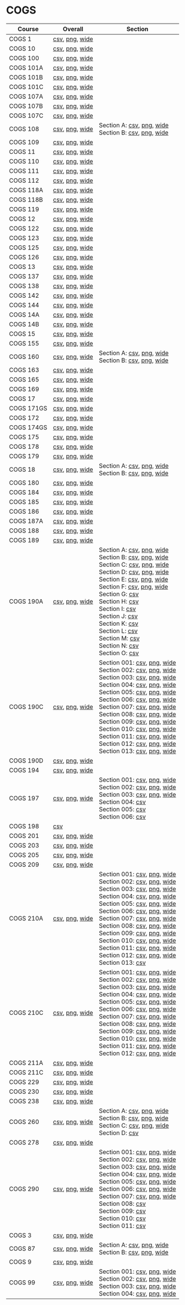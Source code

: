 # COGS

| Course | Overall | Section |
| ------ | ------- | ------- |
| COGS 1 | [csv](https://github.com/UCSD-Historical-Enrollment-Data/2024Fall/blob/main/overall/COGS%201.csv), [png](https://raw.githubusercontent.com/UCSD-Historical-Enrollment-Data/2024Fall/main/plot_overall/COGS%201.png), [wide](https://raw.githubusercontent.com/UCSD-Historical-Enrollment-Data/2024Fall/main/plot_overall_wide/COGS%201.png) |  |
| COGS 10 | [csv](https://github.com/UCSD-Historical-Enrollment-Data/2024Fall/blob/main/overall/COGS%2010.csv), [png](https://raw.githubusercontent.com/UCSD-Historical-Enrollment-Data/2024Fall/main/plot_overall/COGS%2010.png), [wide](https://raw.githubusercontent.com/UCSD-Historical-Enrollment-Data/2024Fall/main/plot_overall_wide/COGS%2010.png) |  |
| COGS 100 | [csv](https://github.com/UCSD-Historical-Enrollment-Data/2024Fall/blob/main/overall/COGS%20100.csv), [png](https://raw.githubusercontent.com/UCSD-Historical-Enrollment-Data/2024Fall/main/plot_overall/COGS%20100.png), [wide](https://raw.githubusercontent.com/UCSD-Historical-Enrollment-Data/2024Fall/main/plot_overall_wide/COGS%20100.png) |  |
| COGS 101A | [csv](https://github.com/UCSD-Historical-Enrollment-Data/2024Fall/blob/main/overall/COGS%20101A.csv), [png](https://raw.githubusercontent.com/UCSD-Historical-Enrollment-Data/2024Fall/main/plot_overall/COGS%20101A.png), [wide](https://raw.githubusercontent.com/UCSD-Historical-Enrollment-Data/2024Fall/main/plot_overall_wide/COGS%20101A.png) |  |
| COGS 101B | [csv](https://github.com/UCSD-Historical-Enrollment-Data/2024Fall/blob/main/overall/COGS%20101B.csv), [png](https://raw.githubusercontent.com/UCSD-Historical-Enrollment-Data/2024Fall/main/plot_overall/COGS%20101B.png), [wide](https://raw.githubusercontent.com/UCSD-Historical-Enrollment-Data/2024Fall/main/plot_overall_wide/COGS%20101B.png) |  |
| COGS 101C | [csv](https://github.com/UCSD-Historical-Enrollment-Data/2024Fall/blob/main/overall/COGS%20101C.csv), [png](https://raw.githubusercontent.com/UCSD-Historical-Enrollment-Data/2024Fall/main/plot_overall/COGS%20101C.png), [wide](https://raw.githubusercontent.com/UCSD-Historical-Enrollment-Data/2024Fall/main/plot_overall_wide/COGS%20101C.png) |  |
| COGS 107A | [csv](https://github.com/UCSD-Historical-Enrollment-Data/2024Fall/blob/main/overall/COGS%20107A.csv), [png](https://raw.githubusercontent.com/UCSD-Historical-Enrollment-Data/2024Fall/main/plot_overall/COGS%20107A.png), [wide](https://raw.githubusercontent.com/UCSD-Historical-Enrollment-Data/2024Fall/main/plot_overall_wide/COGS%20107A.png) |  |
| COGS 107B | [csv](https://github.com/UCSD-Historical-Enrollment-Data/2024Fall/blob/main/overall/COGS%20107B.csv), [png](https://raw.githubusercontent.com/UCSD-Historical-Enrollment-Data/2024Fall/main/plot_overall/COGS%20107B.png), [wide](https://raw.githubusercontent.com/UCSD-Historical-Enrollment-Data/2024Fall/main/plot_overall_wide/COGS%20107B.png) |  |
| COGS 107C | [csv](https://github.com/UCSD-Historical-Enrollment-Data/2024Fall/blob/main/overall/COGS%20107C.csv), [png](https://raw.githubusercontent.com/UCSD-Historical-Enrollment-Data/2024Fall/main/plot_overall/COGS%20107C.png), [wide](https://raw.githubusercontent.com/UCSD-Historical-Enrollment-Data/2024Fall/main/plot_overall_wide/COGS%20107C.png) |  |
| COGS 108 | [csv](https://github.com/UCSD-Historical-Enrollment-Data/2024Fall/blob/main/overall/COGS%20108.csv), [png](https://raw.githubusercontent.com/UCSD-Historical-Enrollment-Data/2024Fall/main/plot_overall/COGS%20108.png), [wide](https://raw.githubusercontent.com/UCSD-Historical-Enrollment-Data/2024Fall/main/plot_overall_wide/COGS%20108.png) | Section A: [csv](https://github.com/UCSD-Historical-Enrollment-Data/2024Fall/blob/main/section/COGS%20108_A.csv), [png](https://raw.githubusercontent.com/UCSD-Historical-Enrollment-Data/2024Fall/main/plot_section/COGS%20108_A.png), [wide](https://raw.githubusercontent.com/UCSD-Historical-Enrollment-Data/2024Fall/main/plot_section_wide/COGS%20108_A.png)<br>Section B: [csv](https://github.com/UCSD-Historical-Enrollment-Data/2024Fall/blob/main/section/COGS%20108_B.csv), [png](https://raw.githubusercontent.com/UCSD-Historical-Enrollment-Data/2024Fall/main/plot_section/COGS%20108_B.png), [wide](https://raw.githubusercontent.com/UCSD-Historical-Enrollment-Data/2024Fall/main/plot_section_wide/COGS%20108_B.png) |
| COGS 109 | [csv](https://github.com/UCSD-Historical-Enrollment-Data/2024Fall/blob/main/overall/COGS%20109.csv), [png](https://raw.githubusercontent.com/UCSD-Historical-Enrollment-Data/2024Fall/main/plot_overall/COGS%20109.png), [wide](https://raw.githubusercontent.com/UCSD-Historical-Enrollment-Data/2024Fall/main/plot_overall_wide/COGS%20109.png) |  |
| COGS 11 | [csv](https://github.com/UCSD-Historical-Enrollment-Data/2024Fall/blob/main/overall/COGS%2011.csv), [png](https://raw.githubusercontent.com/UCSD-Historical-Enrollment-Data/2024Fall/main/plot_overall/COGS%2011.png), [wide](https://raw.githubusercontent.com/UCSD-Historical-Enrollment-Data/2024Fall/main/plot_overall_wide/COGS%2011.png) |  |
| COGS 110 | [csv](https://github.com/UCSD-Historical-Enrollment-Data/2024Fall/blob/main/overall/COGS%20110.csv), [png](https://raw.githubusercontent.com/UCSD-Historical-Enrollment-Data/2024Fall/main/plot_overall/COGS%20110.png), [wide](https://raw.githubusercontent.com/UCSD-Historical-Enrollment-Data/2024Fall/main/plot_overall_wide/COGS%20110.png) |  |
| COGS 111 | [csv](https://github.com/UCSD-Historical-Enrollment-Data/2024Fall/blob/main/overall/COGS%20111.csv), [png](https://raw.githubusercontent.com/UCSD-Historical-Enrollment-Data/2024Fall/main/plot_overall/COGS%20111.png), [wide](https://raw.githubusercontent.com/UCSD-Historical-Enrollment-Data/2024Fall/main/plot_overall_wide/COGS%20111.png) |  |
| COGS 112 | [csv](https://github.com/UCSD-Historical-Enrollment-Data/2024Fall/blob/main/overall/COGS%20112.csv), [png](https://raw.githubusercontent.com/UCSD-Historical-Enrollment-Data/2024Fall/main/plot_overall/COGS%20112.png), [wide](https://raw.githubusercontent.com/UCSD-Historical-Enrollment-Data/2024Fall/main/plot_overall_wide/COGS%20112.png) |  |
| COGS 118A | [csv](https://github.com/UCSD-Historical-Enrollment-Data/2024Fall/blob/main/overall/COGS%20118A.csv), [png](https://raw.githubusercontent.com/UCSD-Historical-Enrollment-Data/2024Fall/main/plot_overall/COGS%20118A.png), [wide](https://raw.githubusercontent.com/UCSD-Historical-Enrollment-Data/2024Fall/main/plot_overall_wide/COGS%20118A.png) |  |
| COGS 118B | [csv](https://github.com/UCSD-Historical-Enrollment-Data/2024Fall/blob/main/overall/COGS%20118B.csv), [png](https://raw.githubusercontent.com/UCSD-Historical-Enrollment-Data/2024Fall/main/plot_overall/COGS%20118B.png), [wide](https://raw.githubusercontent.com/UCSD-Historical-Enrollment-Data/2024Fall/main/plot_overall_wide/COGS%20118B.png) |  |
| COGS 119 | [csv](https://github.com/UCSD-Historical-Enrollment-Data/2024Fall/blob/main/overall/COGS%20119.csv), [png](https://raw.githubusercontent.com/UCSD-Historical-Enrollment-Data/2024Fall/main/plot_overall/COGS%20119.png), [wide](https://raw.githubusercontent.com/UCSD-Historical-Enrollment-Data/2024Fall/main/plot_overall_wide/COGS%20119.png) |  |
| COGS 12 | [csv](https://github.com/UCSD-Historical-Enrollment-Data/2024Fall/blob/main/overall/COGS%2012.csv), [png](https://raw.githubusercontent.com/UCSD-Historical-Enrollment-Data/2024Fall/main/plot_overall/COGS%2012.png), [wide](https://raw.githubusercontent.com/UCSD-Historical-Enrollment-Data/2024Fall/main/plot_overall_wide/COGS%2012.png) |  |
| COGS 122 | [csv](https://github.com/UCSD-Historical-Enrollment-Data/2024Fall/blob/main/overall/COGS%20122.csv), [png](https://raw.githubusercontent.com/UCSD-Historical-Enrollment-Data/2024Fall/main/plot_overall/COGS%20122.png), [wide](https://raw.githubusercontent.com/UCSD-Historical-Enrollment-Data/2024Fall/main/plot_overall_wide/COGS%20122.png) |  |
| COGS 123 | [csv](https://github.com/UCSD-Historical-Enrollment-Data/2024Fall/blob/main/overall/COGS%20123.csv), [png](https://raw.githubusercontent.com/UCSD-Historical-Enrollment-Data/2024Fall/main/plot_overall/COGS%20123.png), [wide](https://raw.githubusercontent.com/UCSD-Historical-Enrollment-Data/2024Fall/main/plot_overall_wide/COGS%20123.png) |  |
| COGS 125 | [csv](https://github.com/UCSD-Historical-Enrollment-Data/2024Fall/blob/main/overall/COGS%20125.csv), [png](https://raw.githubusercontent.com/UCSD-Historical-Enrollment-Data/2024Fall/main/plot_overall/COGS%20125.png), [wide](https://raw.githubusercontent.com/UCSD-Historical-Enrollment-Data/2024Fall/main/plot_overall_wide/COGS%20125.png) |  |
| COGS 126 | [csv](https://github.com/UCSD-Historical-Enrollment-Data/2024Fall/blob/main/overall/COGS%20126.csv), [png](https://raw.githubusercontent.com/UCSD-Historical-Enrollment-Data/2024Fall/main/plot_overall/COGS%20126.png), [wide](https://raw.githubusercontent.com/UCSD-Historical-Enrollment-Data/2024Fall/main/plot_overall_wide/COGS%20126.png) |  |
| COGS 13 | [csv](https://github.com/UCSD-Historical-Enrollment-Data/2024Fall/blob/main/overall/COGS%2013.csv), [png](https://raw.githubusercontent.com/UCSD-Historical-Enrollment-Data/2024Fall/main/plot_overall/COGS%2013.png), [wide](https://raw.githubusercontent.com/UCSD-Historical-Enrollment-Data/2024Fall/main/plot_overall_wide/COGS%2013.png) |  |
| COGS 137 | [csv](https://github.com/UCSD-Historical-Enrollment-Data/2024Fall/blob/main/overall/COGS%20137.csv), [png](https://raw.githubusercontent.com/UCSD-Historical-Enrollment-Data/2024Fall/main/plot_overall/COGS%20137.png), [wide](https://raw.githubusercontent.com/UCSD-Historical-Enrollment-Data/2024Fall/main/plot_overall_wide/COGS%20137.png) |  |
| COGS 138 | [csv](https://github.com/UCSD-Historical-Enrollment-Data/2024Fall/blob/main/overall/COGS%20138.csv), [png](https://raw.githubusercontent.com/UCSD-Historical-Enrollment-Data/2024Fall/main/plot_overall/COGS%20138.png), [wide](https://raw.githubusercontent.com/UCSD-Historical-Enrollment-Data/2024Fall/main/plot_overall_wide/COGS%20138.png) |  |
| COGS 142 | [csv](https://github.com/UCSD-Historical-Enrollment-Data/2024Fall/blob/main/overall/COGS%20142.csv), [png](https://raw.githubusercontent.com/UCSD-Historical-Enrollment-Data/2024Fall/main/plot_overall/COGS%20142.png), [wide](https://raw.githubusercontent.com/UCSD-Historical-Enrollment-Data/2024Fall/main/plot_overall_wide/COGS%20142.png) |  |
| COGS 144 | [csv](https://github.com/UCSD-Historical-Enrollment-Data/2024Fall/blob/main/overall/COGS%20144.csv), [png](https://raw.githubusercontent.com/UCSD-Historical-Enrollment-Data/2024Fall/main/plot_overall/COGS%20144.png), [wide](https://raw.githubusercontent.com/UCSD-Historical-Enrollment-Data/2024Fall/main/plot_overall_wide/COGS%20144.png) |  |
| COGS 14A | [csv](https://github.com/UCSD-Historical-Enrollment-Data/2024Fall/blob/main/overall/COGS%2014A.csv), [png](https://raw.githubusercontent.com/UCSD-Historical-Enrollment-Data/2024Fall/main/plot_overall/COGS%2014A.png), [wide](https://raw.githubusercontent.com/UCSD-Historical-Enrollment-Data/2024Fall/main/plot_overall_wide/COGS%2014A.png) |  |
| COGS 14B | [csv](https://github.com/UCSD-Historical-Enrollment-Data/2024Fall/blob/main/overall/COGS%2014B.csv), [png](https://raw.githubusercontent.com/UCSD-Historical-Enrollment-Data/2024Fall/main/plot_overall/COGS%2014B.png), [wide](https://raw.githubusercontent.com/UCSD-Historical-Enrollment-Data/2024Fall/main/plot_overall_wide/COGS%2014B.png) |  |
| COGS 15 | [csv](https://github.com/UCSD-Historical-Enrollment-Data/2024Fall/blob/main/overall/COGS%2015.csv), [png](https://raw.githubusercontent.com/UCSD-Historical-Enrollment-Data/2024Fall/main/plot_overall/COGS%2015.png), [wide](https://raw.githubusercontent.com/UCSD-Historical-Enrollment-Data/2024Fall/main/plot_overall_wide/COGS%2015.png) |  |
| COGS 155 | [csv](https://github.com/UCSD-Historical-Enrollment-Data/2024Fall/blob/main/overall/COGS%20155.csv), [png](https://raw.githubusercontent.com/UCSD-Historical-Enrollment-Data/2024Fall/main/plot_overall/COGS%20155.png), [wide](https://raw.githubusercontent.com/UCSD-Historical-Enrollment-Data/2024Fall/main/plot_overall_wide/COGS%20155.png) |  |
| COGS 160 | [csv](https://github.com/UCSD-Historical-Enrollment-Data/2024Fall/blob/main/overall/COGS%20160.csv), [png](https://raw.githubusercontent.com/UCSD-Historical-Enrollment-Data/2024Fall/main/plot_overall/COGS%20160.png), [wide](https://raw.githubusercontent.com/UCSD-Historical-Enrollment-Data/2024Fall/main/plot_overall_wide/COGS%20160.png) | Section A: [csv](https://github.com/UCSD-Historical-Enrollment-Data/2024Fall/blob/main/section/COGS%20160_A.csv), [png](https://raw.githubusercontent.com/UCSD-Historical-Enrollment-Data/2024Fall/main/plot_section/COGS%20160_A.png), [wide](https://raw.githubusercontent.com/UCSD-Historical-Enrollment-Data/2024Fall/main/plot_section_wide/COGS%20160_A.png)<br>Section B: [csv](https://github.com/UCSD-Historical-Enrollment-Data/2024Fall/blob/main/section/COGS%20160_B.csv), [png](https://raw.githubusercontent.com/UCSD-Historical-Enrollment-Data/2024Fall/main/plot_section/COGS%20160_B.png), [wide](https://raw.githubusercontent.com/UCSD-Historical-Enrollment-Data/2024Fall/main/plot_section_wide/COGS%20160_B.png) |
| COGS 163 | [csv](https://github.com/UCSD-Historical-Enrollment-Data/2024Fall/blob/main/overall/COGS%20163.csv), [png](https://raw.githubusercontent.com/UCSD-Historical-Enrollment-Data/2024Fall/main/plot_overall/COGS%20163.png), [wide](https://raw.githubusercontent.com/UCSD-Historical-Enrollment-Data/2024Fall/main/plot_overall_wide/COGS%20163.png) |  |
| COGS 165 | [csv](https://github.com/UCSD-Historical-Enrollment-Data/2024Fall/blob/main/overall/COGS%20165.csv), [png](https://raw.githubusercontent.com/UCSD-Historical-Enrollment-Data/2024Fall/main/plot_overall/COGS%20165.png), [wide](https://raw.githubusercontent.com/UCSD-Historical-Enrollment-Data/2024Fall/main/plot_overall_wide/COGS%20165.png) |  |
| COGS 169 | [csv](https://github.com/UCSD-Historical-Enrollment-Data/2024Fall/blob/main/overall/COGS%20169.csv), [png](https://raw.githubusercontent.com/UCSD-Historical-Enrollment-Data/2024Fall/main/plot_overall/COGS%20169.png), [wide](https://raw.githubusercontent.com/UCSD-Historical-Enrollment-Data/2024Fall/main/plot_overall_wide/COGS%20169.png) |  |
| COGS 17 | [csv](https://github.com/UCSD-Historical-Enrollment-Data/2024Fall/blob/main/overall/COGS%2017.csv), [png](https://raw.githubusercontent.com/UCSD-Historical-Enrollment-Data/2024Fall/main/plot_overall/COGS%2017.png), [wide](https://raw.githubusercontent.com/UCSD-Historical-Enrollment-Data/2024Fall/main/plot_overall_wide/COGS%2017.png) |  |
| COGS 171GS | [csv](https://github.com/UCSD-Historical-Enrollment-Data/2024Fall/blob/main/overall/COGS%20171GS.csv), [png](https://raw.githubusercontent.com/UCSD-Historical-Enrollment-Data/2024Fall/main/plot_overall/COGS%20171GS.png), [wide](https://raw.githubusercontent.com/UCSD-Historical-Enrollment-Data/2024Fall/main/plot_overall_wide/COGS%20171GS.png) |  |
| COGS 172 | [csv](https://github.com/UCSD-Historical-Enrollment-Data/2024Fall/blob/main/overall/COGS%20172.csv), [png](https://raw.githubusercontent.com/UCSD-Historical-Enrollment-Data/2024Fall/main/plot_overall/COGS%20172.png), [wide](https://raw.githubusercontent.com/UCSD-Historical-Enrollment-Data/2024Fall/main/plot_overall_wide/COGS%20172.png) |  |
| COGS 174GS | [csv](https://github.com/UCSD-Historical-Enrollment-Data/2024Fall/blob/main/overall/COGS%20174GS.csv), [png](https://raw.githubusercontent.com/UCSD-Historical-Enrollment-Data/2024Fall/main/plot_overall/COGS%20174GS.png), [wide](https://raw.githubusercontent.com/UCSD-Historical-Enrollment-Data/2024Fall/main/plot_overall_wide/COGS%20174GS.png) |  |
| COGS 175 | [csv](https://github.com/UCSD-Historical-Enrollment-Data/2024Fall/blob/main/overall/COGS%20175.csv), [png](https://raw.githubusercontent.com/UCSD-Historical-Enrollment-Data/2024Fall/main/plot_overall/COGS%20175.png), [wide](https://raw.githubusercontent.com/UCSD-Historical-Enrollment-Data/2024Fall/main/plot_overall_wide/COGS%20175.png) |  |
| COGS 178 | [csv](https://github.com/UCSD-Historical-Enrollment-Data/2024Fall/blob/main/overall/COGS%20178.csv), [png](https://raw.githubusercontent.com/UCSD-Historical-Enrollment-Data/2024Fall/main/plot_overall/COGS%20178.png), [wide](https://raw.githubusercontent.com/UCSD-Historical-Enrollment-Data/2024Fall/main/plot_overall_wide/COGS%20178.png) |  |
| COGS 179 | [csv](https://github.com/UCSD-Historical-Enrollment-Data/2024Fall/blob/main/overall/COGS%20179.csv), [png](https://raw.githubusercontent.com/UCSD-Historical-Enrollment-Data/2024Fall/main/plot_overall/COGS%20179.png), [wide](https://raw.githubusercontent.com/UCSD-Historical-Enrollment-Data/2024Fall/main/plot_overall_wide/COGS%20179.png) |  |
| COGS 18 | [csv](https://github.com/UCSD-Historical-Enrollment-Data/2024Fall/blob/main/overall/COGS%2018.csv), [png](https://raw.githubusercontent.com/UCSD-Historical-Enrollment-Data/2024Fall/main/plot_overall/COGS%2018.png), [wide](https://raw.githubusercontent.com/UCSD-Historical-Enrollment-Data/2024Fall/main/plot_overall_wide/COGS%2018.png) | Section A: [csv](https://github.com/UCSD-Historical-Enrollment-Data/2024Fall/blob/main/section/COGS%2018_A.csv), [png](https://raw.githubusercontent.com/UCSD-Historical-Enrollment-Data/2024Fall/main/plot_section/COGS%2018_A.png), [wide](https://raw.githubusercontent.com/UCSD-Historical-Enrollment-Data/2024Fall/main/plot_section_wide/COGS%2018_A.png)<br>Section B: [csv](https://github.com/UCSD-Historical-Enrollment-Data/2024Fall/blob/main/section/COGS%2018_B.csv), [png](https://raw.githubusercontent.com/UCSD-Historical-Enrollment-Data/2024Fall/main/plot_section/COGS%2018_B.png), [wide](https://raw.githubusercontent.com/UCSD-Historical-Enrollment-Data/2024Fall/main/plot_section_wide/COGS%2018_B.png) |
| COGS 180 | [csv](https://github.com/UCSD-Historical-Enrollment-Data/2024Fall/blob/main/overall/COGS%20180.csv), [png](https://raw.githubusercontent.com/UCSD-Historical-Enrollment-Data/2024Fall/main/plot_overall/COGS%20180.png), [wide](https://raw.githubusercontent.com/UCSD-Historical-Enrollment-Data/2024Fall/main/plot_overall_wide/COGS%20180.png) |  |
| COGS 184 | [csv](https://github.com/UCSD-Historical-Enrollment-Data/2024Fall/blob/main/overall/COGS%20184.csv), [png](https://raw.githubusercontent.com/UCSD-Historical-Enrollment-Data/2024Fall/main/plot_overall/COGS%20184.png), [wide](https://raw.githubusercontent.com/UCSD-Historical-Enrollment-Data/2024Fall/main/plot_overall_wide/COGS%20184.png) |  |
| COGS 185 | [csv](https://github.com/UCSD-Historical-Enrollment-Data/2024Fall/blob/main/overall/COGS%20185.csv), [png](https://raw.githubusercontent.com/UCSD-Historical-Enrollment-Data/2024Fall/main/plot_overall/COGS%20185.png), [wide](https://raw.githubusercontent.com/UCSD-Historical-Enrollment-Data/2024Fall/main/plot_overall_wide/COGS%20185.png) |  |
| COGS 186 | [csv](https://github.com/UCSD-Historical-Enrollment-Data/2024Fall/blob/main/overall/COGS%20186.csv), [png](https://raw.githubusercontent.com/UCSD-Historical-Enrollment-Data/2024Fall/main/plot_overall/COGS%20186.png), [wide](https://raw.githubusercontent.com/UCSD-Historical-Enrollment-Data/2024Fall/main/plot_overall_wide/COGS%20186.png) |  |
| COGS 187A | [csv](https://github.com/UCSD-Historical-Enrollment-Data/2024Fall/blob/main/overall/COGS%20187A.csv), [png](https://raw.githubusercontent.com/UCSD-Historical-Enrollment-Data/2024Fall/main/plot_overall/COGS%20187A.png), [wide](https://raw.githubusercontent.com/UCSD-Historical-Enrollment-Data/2024Fall/main/plot_overall_wide/COGS%20187A.png) |  |
| COGS 188 | [csv](https://github.com/UCSD-Historical-Enrollment-Data/2024Fall/blob/main/overall/COGS%20188.csv), [png](https://raw.githubusercontent.com/UCSD-Historical-Enrollment-Data/2024Fall/main/plot_overall/COGS%20188.png), [wide](https://raw.githubusercontent.com/UCSD-Historical-Enrollment-Data/2024Fall/main/plot_overall_wide/COGS%20188.png) |  |
| COGS 189 | [csv](https://github.com/UCSD-Historical-Enrollment-Data/2024Fall/blob/main/overall/COGS%20189.csv), [png](https://raw.githubusercontent.com/UCSD-Historical-Enrollment-Data/2024Fall/main/plot_overall/COGS%20189.png), [wide](https://raw.githubusercontent.com/UCSD-Historical-Enrollment-Data/2024Fall/main/plot_overall_wide/COGS%20189.png) |  |
| COGS 190A | [csv](https://github.com/UCSD-Historical-Enrollment-Data/2024Fall/blob/main/overall/COGS%20190A.csv), [png](https://raw.githubusercontent.com/UCSD-Historical-Enrollment-Data/2024Fall/main/plot_overall/COGS%20190A.png), [wide](https://raw.githubusercontent.com/UCSD-Historical-Enrollment-Data/2024Fall/main/plot_overall_wide/COGS%20190A.png) | Section A: [csv](https://github.com/UCSD-Historical-Enrollment-Data/2024Fall/blob/main/section/COGS%20190A_A.csv), [png](https://raw.githubusercontent.com/UCSD-Historical-Enrollment-Data/2024Fall/main/plot_section/COGS%20190A_A.png), [wide](https://raw.githubusercontent.com/UCSD-Historical-Enrollment-Data/2024Fall/main/plot_section_wide/COGS%20190A_A.png)<br>Section B: [csv](https://github.com/UCSD-Historical-Enrollment-Data/2024Fall/blob/main/section/COGS%20190A_B.csv), [png](https://raw.githubusercontent.com/UCSD-Historical-Enrollment-Data/2024Fall/main/plot_section/COGS%20190A_B.png), [wide](https://raw.githubusercontent.com/UCSD-Historical-Enrollment-Data/2024Fall/main/plot_section_wide/COGS%20190A_B.png)<br>Section C: [csv](https://github.com/UCSD-Historical-Enrollment-Data/2024Fall/blob/main/section/COGS%20190A_C.csv), [png](https://raw.githubusercontent.com/UCSD-Historical-Enrollment-Data/2024Fall/main/plot_section/COGS%20190A_C.png), [wide](https://raw.githubusercontent.com/UCSD-Historical-Enrollment-Data/2024Fall/main/plot_section_wide/COGS%20190A_C.png)<br>Section D: [csv](https://github.com/UCSD-Historical-Enrollment-Data/2024Fall/blob/main/section/COGS%20190A_D.csv), [png](https://raw.githubusercontent.com/UCSD-Historical-Enrollment-Data/2024Fall/main/plot_section/COGS%20190A_D.png), [wide](https://raw.githubusercontent.com/UCSD-Historical-Enrollment-Data/2024Fall/main/plot_section_wide/COGS%20190A_D.png)<br>Section E: [csv](https://github.com/UCSD-Historical-Enrollment-Data/2024Fall/blob/main/section/COGS%20190A_E.csv), [png](https://raw.githubusercontent.com/UCSD-Historical-Enrollment-Data/2024Fall/main/plot_section/COGS%20190A_E.png), [wide](https://raw.githubusercontent.com/UCSD-Historical-Enrollment-Data/2024Fall/main/plot_section_wide/COGS%20190A_E.png)<br>Section F: [csv](https://github.com/UCSD-Historical-Enrollment-Data/2024Fall/blob/main/section/COGS%20190A_F.csv), [png](https://raw.githubusercontent.com/UCSD-Historical-Enrollment-Data/2024Fall/main/plot_section/COGS%20190A_F.png), [wide](https://raw.githubusercontent.com/UCSD-Historical-Enrollment-Data/2024Fall/main/plot_section_wide/COGS%20190A_F.png)<br>Section G: [csv](https://github.com/UCSD-Historical-Enrollment-Data/2024Fall/blob/main/section/COGS%20190A_G.csv)<br>Section H: [csv](https://github.com/UCSD-Historical-Enrollment-Data/2024Fall/blob/main/section/COGS%20190A_H.csv)<br>Section I: [csv](https://github.com/UCSD-Historical-Enrollment-Data/2024Fall/blob/main/section/COGS%20190A_I.csv)<br>Section J: [csv](https://github.com/UCSD-Historical-Enrollment-Data/2024Fall/blob/main/section/COGS%20190A_J.csv)<br>Section K: [csv](https://github.com/UCSD-Historical-Enrollment-Data/2024Fall/blob/main/section/COGS%20190A_K.csv)<br>Section L: [csv](https://github.com/UCSD-Historical-Enrollment-Data/2024Fall/blob/main/section/COGS%20190A_L.csv)<br>Section M: [csv](https://github.com/UCSD-Historical-Enrollment-Data/2024Fall/blob/main/section/COGS%20190A_M.csv)<br>Section N: [csv](https://github.com/UCSD-Historical-Enrollment-Data/2024Fall/blob/main/section/COGS%20190A_N.csv)<br>Section O: [csv](https://github.com/UCSD-Historical-Enrollment-Data/2024Fall/blob/main/section/COGS%20190A_O.csv) |
| COGS 190C | [csv](https://github.com/UCSD-Historical-Enrollment-Data/2024Fall/blob/main/overall/COGS%20190C.csv), [png](https://raw.githubusercontent.com/UCSD-Historical-Enrollment-Data/2024Fall/main/plot_overall/COGS%20190C.png), [wide](https://raw.githubusercontent.com/UCSD-Historical-Enrollment-Data/2024Fall/main/plot_overall_wide/COGS%20190C.png) | Section 001: [csv](https://github.com/UCSD-Historical-Enrollment-Data/2024Fall/blob/main/section/COGS%20190C_001.csv), [png](https://raw.githubusercontent.com/UCSD-Historical-Enrollment-Data/2024Fall/main/plot_section/COGS%20190C_001.png), [wide](https://raw.githubusercontent.com/UCSD-Historical-Enrollment-Data/2024Fall/main/plot_section_wide/COGS%20190C_001.png)<br>Section 002: [csv](https://github.com/UCSD-Historical-Enrollment-Data/2024Fall/blob/main/section/COGS%20190C_002.csv), [png](https://raw.githubusercontent.com/UCSD-Historical-Enrollment-Data/2024Fall/main/plot_section/COGS%20190C_002.png), [wide](https://raw.githubusercontent.com/UCSD-Historical-Enrollment-Data/2024Fall/main/plot_section_wide/COGS%20190C_002.png)<br>Section 003: [csv](https://github.com/UCSD-Historical-Enrollment-Data/2024Fall/blob/main/section/COGS%20190C_003.csv), [png](https://raw.githubusercontent.com/UCSD-Historical-Enrollment-Data/2024Fall/main/plot_section/COGS%20190C_003.png), [wide](https://raw.githubusercontent.com/UCSD-Historical-Enrollment-Data/2024Fall/main/plot_section_wide/COGS%20190C_003.png)<br>Section 004: [csv](https://github.com/UCSD-Historical-Enrollment-Data/2024Fall/blob/main/section/COGS%20190C_004.csv), [png](https://raw.githubusercontent.com/UCSD-Historical-Enrollment-Data/2024Fall/main/plot_section/COGS%20190C_004.png), [wide](https://raw.githubusercontent.com/UCSD-Historical-Enrollment-Data/2024Fall/main/plot_section_wide/COGS%20190C_004.png)<br>Section 005: [csv](https://github.com/UCSD-Historical-Enrollment-Data/2024Fall/blob/main/section/COGS%20190C_005.csv), [png](https://raw.githubusercontent.com/UCSD-Historical-Enrollment-Data/2024Fall/main/plot_section/COGS%20190C_005.png), [wide](https://raw.githubusercontent.com/UCSD-Historical-Enrollment-Data/2024Fall/main/plot_section_wide/COGS%20190C_005.png)<br>Section 006: [csv](https://github.com/UCSD-Historical-Enrollment-Data/2024Fall/blob/main/section/COGS%20190C_006.csv), [png](https://raw.githubusercontent.com/UCSD-Historical-Enrollment-Data/2024Fall/main/plot_section/COGS%20190C_006.png), [wide](https://raw.githubusercontent.com/UCSD-Historical-Enrollment-Data/2024Fall/main/plot_section_wide/COGS%20190C_006.png)<br>Section 007: [csv](https://github.com/UCSD-Historical-Enrollment-Data/2024Fall/blob/main/section/COGS%20190C_007.csv), [png](https://raw.githubusercontent.com/UCSD-Historical-Enrollment-Data/2024Fall/main/plot_section/COGS%20190C_007.png), [wide](https://raw.githubusercontent.com/UCSD-Historical-Enrollment-Data/2024Fall/main/plot_section_wide/COGS%20190C_007.png)<br>Section 008: [csv](https://github.com/UCSD-Historical-Enrollment-Data/2024Fall/blob/main/section/COGS%20190C_008.csv), [png](https://raw.githubusercontent.com/UCSD-Historical-Enrollment-Data/2024Fall/main/plot_section/COGS%20190C_008.png), [wide](https://raw.githubusercontent.com/UCSD-Historical-Enrollment-Data/2024Fall/main/plot_section_wide/COGS%20190C_008.png)<br>Section 009: [csv](https://github.com/UCSD-Historical-Enrollment-Data/2024Fall/blob/main/section/COGS%20190C_009.csv), [png](https://raw.githubusercontent.com/UCSD-Historical-Enrollment-Data/2024Fall/main/plot_section/COGS%20190C_009.png), [wide](https://raw.githubusercontent.com/UCSD-Historical-Enrollment-Data/2024Fall/main/plot_section_wide/COGS%20190C_009.png)<br>Section 010: [csv](https://github.com/UCSD-Historical-Enrollment-Data/2024Fall/blob/main/section/COGS%20190C_010.csv), [png](https://raw.githubusercontent.com/UCSD-Historical-Enrollment-Data/2024Fall/main/plot_section/COGS%20190C_010.png), [wide](https://raw.githubusercontent.com/UCSD-Historical-Enrollment-Data/2024Fall/main/plot_section_wide/COGS%20190C_010.png)<br>Section 011: [csv](https://github.com/UCSD-Historical-Enrollment-Data/2024Fall/blob/main/section/COGS%20190C_011.csv), [png](https://raw.githubusercontent.com/UCSD-Historical-Enrollment-Data/2024Fall/main/plot_section/COGS%20190C_011.png), [wide](https://raw.githubusercontent.com/UCSD-Historical-Enrollment-Data/2024Fall/main/plot_section_wide/COGS%20190C_011.png)<br>Section 012: [csv](https://github.com/UCSD-Historical-Enrollment-Data/2024Fall/blob/main/section/COGS%20190C_012.csv), [png](https://raw.githubusercontent.com/UCSD-Historical-Enrollment-Data/2024Fall/main/plot_section/COGS%20190C_012.png), [wide](https://raw.githubusercontent.com/UCSD-Historical-Enrollment-Data/2024Fall/main/plot_section_wide/COGS%20190C_012.png)<br>Section 013: [csv](https://github.com/UCSD-Historical-Enrollment-Data/2024Fall/blob/main/section/COGS%20190C_013.csv), [png](https://raw.githubusercontent.com/UCSD-Historical-Enrollment-Data/2024Fall/main/plot_section/COGS%20190C_013.png), [wide](https://raw.githubusercontent.com/UCSD-Historical-Enrollment-Data/2024Fall/main/plot_section_wide/COGS%20190C_013.png) |
| COGS 190D | [csv](https://github.com/UCSD-Historical-Enrollment-Data/2024Fall/blob/main/overall/COGS%20190D.csv), [png](https://raw.githubusercontent.com/UCSD-Historical-Enrollment-Data/2024Fall/main/plot_overall/COGS%20190D.png), [wide](https://raw.githubusercontent.com/UCSD-Historical-Enrollment-Data/2024Fall/main/plot_overall_wide/COGS%20190D.png) |  |
| COGS 194 | [csv](https://github.com/UCSD-Historical-Enrollment-Data/2024Fall/blob/main/overall/COGS%20194.csv), [png](https://raw.githubusercontent.com/UCSD-Historical-Enrollment-Data/2024Fall/main/plot_overall/COGS%20194.png), [wide](https://raw.githubusercontent.com/UCSD-Historical-Enrollment-Data/2024Fall/main/plot_overall_wide/COGS%20194.png) |  |
| COGS 197 | [csv](https://github.com/UCSD-Historical-Enrollment-Data/2024Fall/blob/main/overall/COGS%20197.csv), [png](https://raw.githubusercontent.com/UCSD-Historical-Enrollment-Data/2024Fall/main/plot_overall/COGS%20197.png), [wide](https://raw.githubusercontent.com/UCSD-Historical-Enrollment-Data/2024Fall/main/plot_overall_wide/COGS%20197.png) | Section 001: [csv](https://github.com/UCSD-Historical-Enrollment-Data/2024Fall/blob/main/section/COGS%20197_001.csv), [png](https://raw.githubusercontent.com/UCSD-Historical-Enrollment-Data/2024Fall/main/plot_section/COGS%20197_001.png), [wide](https://raw.githubusercontent.com/UCSD-Historical-Enrollment-Data/2024Fall/main/plot_section_wide/COGS%20197_001.png)<br>Section 002: [csv](https://github.com/UCSD-Historical-Enrollment-Data/2024Fall/blob/main/section/COGS%20197_002.csv), [png](https://raw.githubusercontent.com/UCSD-Historical-Enrollment-Data/2024Fall/main/plot_section/COGS%20197_002.png), [wide](https://raw.githubusercontent.com/UCSD-Historical-Enrollment-Data/2024Fall/main/plot_section_wide/COGS%20197_002.png)<br>Section 003: [csv](https://github.com/UCSD-Historical-Enrollment-Data/2024Fall/blob/main/section/COGS%20197_003.csv), [png](https://raw.githubusercontent.com/UCSD-Historical-Enrollment-Data/2024Fall/main/plot_section/COGS%20197_003.png), [wide](https://raw.githubusercontent.com/UCSD-Historical-Enrollment-Data/2024Fall/main/plot_section_wide/COGS%20197_003.png)<br>Section 004: [csv](https://github.com/UCSD-Historical-Enrollment-Data/2024Fall/blob/main/section/COGS%20197_004.csv)<br>Section 005: [csv](https://github.com/UCSD-Historical-Enrollment-Data/2024Fall/blob/main/section/COGS%20197_005.csv)<br>Section 006: [csv](https://github.com/UCSD-Historical-Enrollment-Data/2024Fall/blob/main/section/COGS%20197_006.csv) |
| COGS 198 | [csv](https://github.com/UCSD-Historical-Enrollment-Data/2024Fall/blob/main/overall/COGS%20198.csv) |  |
| COGS 201 | [csv](https://github.com/UCSD-Historical-Enrollment-Data/2024Fall/blob/main/overall/COGS%20201.csv), [png](https://raw.githubusercontent.com/UCSD-Historical-Enrollment-Data/2024Fall/main/plot_overall/COGS%20201.png), [wide](https://raw.githubusercontent.com/UCSD-Historical-Enrollment-Data/2024Fall/main/plot_overall_wide/COGS%20201.png) |  |
| COGS 203 | [csv](https://github.com/UCSD-Historical-Enrollment-Data/2024Fall/blob/main/overall/COGS%20203.csv), [png](https://raw.githubusercontent.com/UCSD-Historical-Enrollment-Data/2024Fall/main/plot_overall/COGS%20203.png), [wide](https://raw.githubusercontent.com/UCSD-Historical-Enrollment-Data/2024Fall/main/plot_overall_wide/COGS%20203.png) |  |
| COGS 205 | [csv](https://github.com/UCSD-Historical-Enrollment-Data/2024Fall/blob/main/overall/COGS%20205.csv), [png](https://raw.githubusercontent.com/UCSD-Historical-Enrollment-Data/2024Fall/main/plot_overall/COGS%20205.png), [wide](https://raw.githubusercontent.com/UCSD-Historical-Enrollment-Data/2024Fall/main/plot_overall_wide/COGS%20205.png) |  |
| COGS 209 | [csv](https://github.com/UCSD-Historical-Enrollment-Data/2024Fall/blob/main/overall/COGS%20209.csv), [png](https://raw.githubusercontent.com/UCSD-Historical-Enrollment-Data/2024Fall/main/plot_overall/COGS%20209.png), [wide](https://raw.githubusercontent.com/UCSD-Historical-Enrollment-Data/2024Fall/main/plot_overall_wide/COGS%20209.png) |  |
| COGS 210A | [csv](https://github.com/UCSD-Historical-Enrollment-Data/2024Fall/blob/main/overall/COGS%20210A.csv), [png](https://raw.githubusercontent.com/UCSD-Historical-Enrollment-Data/2024Fall/main/plot_overall/COGS%20210A.png), [wide](https://raw.githubusercontent.com/UCSD-Historical-Enrollment-Data/2024Fall/main/plot_overall_wide/COGS%20210A.png) | Section 001: [csv](https://github.com/UCSD-Historical-Enrollment-Data/2024Fall/blob/main/section/COGS%20210A_001.csv), [png](https://raw.githubusercontent.com/UCSD-Historical-Enrollment-Data/2024Fall/main/plot_section/COGS%20210A_001.png), [wide](https://raw.githubusercontent.com/UCSD-Historical-Enrollment-Data/2024Fall/main/plot_section_wide/COGS%20210A_001.png)<br>Section 002: [csv](https://github.com/UCSD-Historical-Enrollment-Data/2024Fall/blob/main/section/COGS%20210A_002.csv), [png](https://raw.githubusercontent.com/UCSD-Historical-Enrollment-Data/2024Fall/main/plot_section/COGS%20210A_002.png), [wide](https://raw.githubusercontent.com/UCSD-Historical-Enrollment-Data/2024Fall/main/plot_section_wide/COGS%20210A_002.png)<br>Section 003: [csv](https://github.com/UCSD-Historical-Enrollment-Data/2024Fall/blob/main/section/COGS%20210A_003.csv), [png](https://raw.githubusercontent.com/UCSD-Historical-Enrollment-Data/2024Fall/main/plot_section/COGS%20210A_003.png), [wide](https://raw.githubusercontent.com/UCSD-Historical-Enrollment-Data/2024Fall/main/plot_section_wide/COGS%20210A_003.png)<br>Section 004: [csv](https://github.com/UCSD-Historical-Enrollment-Data/2024Fall/blob/main/section/COGS%20210A_004.csv), [png](https://raw.githubusercontent.com/UCSD-Historical-Enrollment-Data/2024Fall/main/plot_section/COGS%20210A_004.png), [wide](https://raw.githubusercontent.com/UCSD-Historical-Enrollment-Data/2024Fall/main/plot_section_wide/COGS%20210A_004.png)<br>Section 005: [csv](https://github.com/UCSD-Historical-Enrollment-Data/2024Fall/blob/main/section/COGS%20210A_005.csv), [png](https://raw.githubusercontent.com/UCSD-Historical-Enrollment-Data/2024Fall/main/plot_section/COGS%20210A_005.png), [wide](https://raw.githubusercontent.com/UCSD-Historical-Enrollment-Data/2024Fall/main/plot_section_wide/COGS%20210A_005.png)<br>Section 006: [csv](https://github.com/UCSD-Historical-Enrollment-Data/2024Fall/blob/main/section/COGS%20210A_006.csv), [png](https://raw.githubusercontent.com/UCSD-Historical-Enrollment-Data/2024Fall/main/plot_section/COGS%20210A_006.png), [wide](https://raw.githubusercontent.com/UCSD-Historical-Enrollment-Data/2024Fall/main/plot_section_wide/COGS%20210A_006.png)<br>Section 007: [csv](https://github.com/UCSD-Historical-Enrollment-Data/2024Fall/blob/main/section/COGS%20210A_007.csv), [png](https://raw.githubusercontent.com/UCSD-Historical-Enrollment-Data/2024Fall/main/plot_section/COGS%20210A_007.png), [wide](https://raw.githubusercontent.com/UCSD-Historical-Enrollment-Data/2024Fall/main/plot_section_wide/COGS%20210A_007.png)<br>Section 008: [csv](https://github.com/UCSD-Historical-Enrollment-Data/2024Fall/blob/main/section/COGS%20210A_008.csv), [png](https://raw.githubusercontent.com/UCSD-Historical-Enrollment-Data/2024Fall/main/plot_section/COGS%20210A_008.png), [wide](https://raw.githubusercontent.com/UCSD-Historical-Enrollment-Data/2024Fall/main/plot_section_wide/COGS%20210A_008.png)<br>Section 009: [csv](https://github.com/UCSD-Historical-Enrollment-Data/2024Fall/blob/main/section/COGS%20210A_009.csv), [png](https://raw.githubusercontent.com/UCSD-Historical-Enrollment-Data/2024Fall/main/plot_section/COGS%20210A_009.png), [wide](https://raw.githubusercontent.com/UCSD-Historical-Enrollment-Data/2024Fall/main/plot_section_wide/COGS%20210A_009.png)<br>Section 010: [csv](https://github.com/UCSD-Historical-Enrollment-Data/2024Fall/blob/main/section/COGS%20210A_010.csv), [png](https://raw.githubusercontent.com/UCSD-Historical-Enrollment-Data/2024Fall/main/plot_section/COGS%20210A_010.png), [wide](https://raw.githubusercontent.com/UCSD-Historical-Enrollment-Data/2024Fall/main/plot_section_wide/COGS%20210A_010.png)<br>Section 011: [csv](https://github.com/UCSD-Historical-Enrollment-Data/2024Fall/blob/main/section/COGS%20210A_011.csv), [png](https://raw.githubusercontent.com/UCSD-Historical-Enrollment-Data/2024Fall/main/plot_section/COGS%20210A_011.png), [wide](https://raw.githubusercontent.com/UCSD-Historical-Enrollment-Data/2024Fall/main/plot_section_wide/COGS%20210A_011.png)<br>Section 012: [csv](https://github.com/UCSD-Historical-Enrollment-Data/2024Fall/blob/main/section/COGS%20210A_012.csv), [png](https://raw.githubusercontent.com/UCSD-Historical-Enrollment-Data/2024Fall/main/plot_section/COGS%20210A_012.png), [wide](https://raw.githubusercontent.com/UCSD-Historical-Enrollment-Data/2024Fall/main/plot_section_wide/COGS%20210A_012.png)<br>Section 013: [csv](https://github.com/UCSD-Historical-Enrollment-Data/2024Fall/blob/main/section/COGS%20210A_013.csv) |
| COGS 210C | [csv](https://github.com/UCSD-Historical-Enrollment-Data/2024Fall/blob/main/overall/COGS%20210C.csv), [png](https://raw.githubusercontent.com/UCSD-Historical-Enrollment-Data/2024Fall/main/plot_overall/COGS%20210C.png), [wide](https://raw.githubusercontent.com/UCSD-Historical-Enrollment-Data/2024Fall/main/plot_overall_wide/COGS%20210C.png) | Section 001: [csv](https://github.com/UCSD-Historical-Enrollment-Data/2024Fall/blob/main/section/COGS%20210C_001.csv), [png](https://raw.githubusercontent.com/UCSD-Historical-Enrollment-Data/2024Fall/main/plot_section/COGS%20210C_001.png), [wide](https://raw.githubusercontent.com/UCSD-Historical-Enrollment-Data/2024Fall/main/plot_section_wide/COGS%20210C_001.png)<br>Section 002: [csv](https://github.com/UCSD-Historical-Enrollment-Data/2024Fall/blob/main/section/COGS%20210C_002.csv), [png](https://raw.githubusercontent.com/UCSD-Historical-Enrollment-Data/2024Fall/main/plot_section/COGS%20210C_002.png), [wide](https://raw.githubusercontent.com/UCSD-Historical-Enrollment-Data/2024Fall/main/plot_section_wide/COGS%20210C_002.png)<br>Section 003: [csv](https://github.com/UCSD-Historical-Enrollment-Data/2024Fall/blob/main/section/COGS%20210C_003.csv), [png](https://raw.githubusercontent.com/UCSD-Historical-Enrollment-Data/2024Fall/main/plot_section/COGS%20210C_003.png), [wide](https://raw.githubusercontent.com/UCSD-Historical-Enrollment-Data/2024Fall/main/plot_section_wide/COGS%20210C_003.png)<br>Section 004: [csv](https://github.com/UCSD-Historical-Enrollment-Data/2024Fall/blob/main/section/COGS%20210C_004.csv), [png](https://raw.githubusercontent.com/UCSD-Historical-Enrollment-Data/2024Fall/main/plot_section/COGS%20210C_004.png), [wide](https://raw.githubusercontent.com/UCSD-Historical-Enrollment-Data/2024Fall/main/plot_section_wide/COGS%20210C_004.png)<br>Section 005: [csv](https://github.com/UCSD-Historical-Enrollment-Data/2024Fall/blob/main/section/COGS%20210C_005.csv), [png](https://raw.githubusercontent.com/UCSD-Historical-Enrollment-Data/2024Fall/main/plot_section/COGS%20210C_005.png), [wide](https://raw.githubusercontent.com/UCSD-Historical-Enrollment-Data/2024Fall/main/plot_section_wide/COGS%20210C_005.png)<br>Section 006: [csv](https://github.com/UCSD-Historical-Enrollment-Data/2024Fall/blob/main/section/COGS%20210C_006.csv), [png](https://raw.githubusercontent.com/UCSD-Historical-Enrollment-Data/2024Fall/main/plot_section/COGS%20210C_006.png), [wide](https://raw.githubusercontent.com/UCSD-Historical-Enrollment-Data/2024Fall/main/plot_section_wide/COGS%20210C_006.png)<br>Section 007: [csv](https://github.com/UCSD-Historical-Enrollment-Data/2024Fall/blob/main/section/COGS%20210C_007.csv), [png](https://raw.githubusercontent.com/UCSD-Historical-Enrollment-Data/2024Fall/main/plot_section/COGS%20210C_007.png), [wide](https://raw.githubusercontent.com/UCSD-Historical-Enrollment-Data/2024Fall/main/plot_section_wide/COGS%20210C_007.png)<br>Section 008: [csv](https://github.com/UCSD-Historical-Enrollment-Data/2024Fall/blob/main/section/COGS%20210C_008.csv), [png](https://raw.githubusercontent.com/UCSD-Historical-Enrollment-Data/2024Fall/main/plot_section/COGS%20210C_008.png), [wide](https://raw.githubusercontent.com/UCSD-Historical-Enrollment-Data/2024Fall/main/plot_section_wide/COGS%20210C_008.png)<br>Section 009: [csv](https://github.com/UCSD-Historical-Enrollment-Data/2024Fall/blob/main/section/COGS%20210C_009.csv), [png](https://raw.githubusercontent.com/UCSD-Historical-Enrollment-Data/2024Fall/main/plot_section/COGS%20210C_009.png), [wide](https://raw.githubusercontent.com/UCSD-Historical-Enrollment-Data/2024Fall/main/plot_section_wide/COGS%20210C_009.png)<br>Section 010: [csv](https://github.com/UCSD-Historical-Enrollment-Data/2024Fall/blob/main/section/COGS%20210C_010.csv), [png](https://raw.githubusercontent.com/UCSD-Historical-Enrollment-Data/2024Fall/main/plot_section/COGS%20210C_010.png), [wide](https://raw.githubusercontent.com/UCSD-Historical-Enrollment-Data/2024Fall/main/plot_section_wide/COGS%20210C_010.png)<br>Section 011: [csv](https://github.com/UCSD-Historical-Enrollment-Data/2024Fall/blob/main/section/COGS%20210C_011.csv), [png](https://raw.githubusercontent.com/UCSD-Historical-Enrollment-Data/2024Fall/main/plot_section/COGS%20210C_011.png), [wide](https://raw.githubusercontent.com/UCSD-Historical-Enrollment-Data/2024Fall/main/plot_section_wide/COGS%20210C_011.png)<br>Section 012: [csv](https://github.com/UCSD-Historical-Enrollment-Data/2024Fall/blob/main/section/COGS%20210C_012.csv), [png](https://raw.githubusercontent.com/UCSD-Historical-Enrollment-Data/2024Fall/main/plot_section/COGS%20210C_012.png), [wide](https://raw.githubusercontent.com/UCSD-Historical-Enrollment-Data/2024Fall/main/plot_section_wide/COGS%20210C_012.png) |
| COGS 211A | [csv](https://github.com/UCSD-Historical-Enrollment-Data/2024Fall/blob/main/overall/COGS%20211A.csv), [png](https://raw.githubusercontent.com/UCSD-Historical-Enrollment-Data/2024Fall/main/plot_overall/COGS%20211A.png), [wide](https://raw.githubusercontent.com/UCSD-Historical-Enrollment-Data/2024Fall/main/plot_overall_wide/COGS%20211A.png) |  |
| COGS 211C | [csv](https://github.com/UCSD-Historical-Enrollment-Data/2024Fall/blob/main/overall/COGS%20211C.csv), [png](https://raw.githubusercontent.com/UCSD-Historical-Enrollment-Data/2024Fall/main/plot_overall/COGS%20211C.png), [wide](https://raw.githubusercontent.com/UCSD-Historical-Enrollment-Data/2024Fall/main/plot_overall_wide/COGS%20211C.png) |  |
| COGS 229 | [csv](https://github.com/UCSD-Historical-Enrollment-Data/2024Fall/blob/main/overall/COGS%20229.csv), [png](https://raw.githubusercontent.com/UCSD-Historical-Enrollment-Data/2024Fall/main/plot_overall/COGS%20229.png), [wide](https://raw.githubusercontent.com/UCSD-Historical-Enrollment-Data/2024Fall/main/plot_overall_wide/COGS%20229.png) |  |
| COGS 230 | [csv](https://github.com/UCSD-Historical-Enrollment-Data/2024Fall/blob/main/overall/COGS%20230.csv), [png](https://raw.githubusercontent.com/UCSD-Historical-Enrollment-Data/2024Fall/main/plot_overall/COGS%20230.png), [wide](https://raw.githubusercontent.com/UCSD-Historical-Enrollment-Data/2024Fall/main/plot_overall_wide/COGS%20230.png) |  |
| COGS 238 | [csv](https://github.com/UCSD-Historical-Enrollment-Data/2024Fall/blob/main/overall/COGS%20238.csv), [png](https://raw.githubusercontent.com/UCSD-Historical-Enrollment-Data/2024Fall/main/plot_overall/COGS%20238.png), [wide](https://raw.githubusercontent.com/UCSD-Historical-Enrollment-Data/2024Fall/main/plot_overall_wide/COGS%20238.png) |  |
| COGS 260 | [csv](https://github.com/UCSD-Historical-Enrollment-Data/2024Fall/blob/main/overall/COGS%20260.csv), [png](https://raw.githubusercontent.com/UCSD-Historical-Enrollment-Data/2024Fall/main/plot_overall/COGS%20260.png), [wide](https://raw.githubusercontent.com/UCSD-Historical-Enrollment-Data/2024Fall/main/plot_overall_wide/COGS%20260.png) | Section A: [csv](https://github.com/UCSD-Historical-Enrollment-Data/2024Fall/blob/main/section/COGS%20260_A.csv), [png](https://raw.githubusercontent.com/UCSD-Historical-Enrollment-Data/2024Fall/main/plot_section/COGS%20260_A.png), [wide](https://raw.githubusercontent.com/UCSD-Historical-Enrollment-Data/2024Fall/main/plot_section_wide/COGS%20260_A.png)<br>Section B: [csv](https://github.com/UCSD-Historical-Enrollment-Data/2024Fall/blob/main/section/COGS%20260_B.csv), [png](https://raw.githubusercontent.com/UCSD-Historical-Enrollment-Data/2024Fall/main/plot_section/COGS%20260_B.png), [wide](https://raw.githubusercontent.com/UCSD-Historical-Enrollment-Data/2024Fall/main/plot_section_wide/COGS%20260_B.png)<br>Section C: [csv](https://github.com/UCSD-Historical-Enrollment-Data/2024Fall/blob/main/section/COGS%20260_C.csv), [png](https://raw.githubusercontent.com/UCSD-Historical-Enrollment-Data/2024Fall/main/plot_section/COGS%20260_C.png), [wide](https://raw.githubusercontent.com/UCSD-Historical-Enrollment-Data/2024Fall/main/plot_section_wide/COGS%20260_C.png)<br>Section D: [csv](https://github.com/UCSD-Historical-Enrollment-Data/2024Fall/blob/main/section/COGS%20260_D.csv) |
| COGS 278 | [csv](https://github.com/UCSD-Historical-Enrollment-Data/2024Fall/blob/main/overall/COGS%20278.csv), [png](https://raw.githubusercontent.com/UCSD-Historical-Enrollment-Data/2024Fall/main/plot_overall/COGS%20278.png), [wide](https://raw.githubusercontent.com/UCSD-Historical-Enrollment-Data/2024Fall/main/plot_overall_wide/COGS%20278.png) |  |
| COGS 290 | [csv](https://github.com/UCSD-Historical-Enrollment-Data/2024Fall/blob/main/overall/COGS%20290.csv), [png](https://raw.githubusercontent.com/UCSD-Historical-Enrollment-Data/2024Fall/main/plot_overall/COGS%20290.png), [wide](https://raw.githubusercontent.com/UCSD-Historical-Enrollment-Data/2024Fall/main/plot_overall_wide/COGS%20290.png) | Section 001: [csv](https://github.com/UCSD-Historical-Enrollment-Data/2024Fall/blob/main/section/COGS%20290_001.csv), [png](https://raw.githubusercontent.com/UCSD-Historical-Enrollment-Data/2024Fall/main/plot_section/COGS%20290_001.png), [wide](https://raw.githubusercontent.com/UCSD-Historical-Enrollment-Data/2024Fall/main/plot_section_wide/COGS%20290_001.png)<br>Section 002: [csv](https://github.com/UCSD-Historical-Enrollment-Data/2024Fall/blob/main/section/COGS%20290_002.csv), [png](https://raw.githubusercontent.com/UCSD-Historical-Enrollment-Data/2024Fall/main/plot_section/COGS%20290_002.png), [wide](https://raw.githubusercontent.com/UCSD-Historical-Enrollment-Data/2024Fall/main/plot_section_wide/COGS%20290_002.png)<br>Section 003: [csv](https://github.com/UCSD-Historical-Enrollment-Data/2024Fall/blob/main/section/COGS%20290_003.csv), [png](https://raw.githubusercontent.com/UCSD-Historical-Enrollment-Data/2024Fall/main/plot_section/COGS%20290_003.png), [wide](https://raw.githubusercontent.com/UCSD-Historical-Enrollment-Data/2024Fall/main/plot_section_wide/COGS%20290_003.png)<br>Section 004: [csv](https://github.com/UCSD-Historical-Enrollment-Data/2024Fall/blob/main/section/COGS%20290_004.csv), [png](https://raw.githubusercontent.com/UCSD-Historical-Enrollment-Data/2024Fall/main/plot_section/COGS%20290_004.png), [wide](https://raw.githubusercontent.com/UCSD-Historical-Enrollment-Data/2024Fall/main/plot_section_wide/COGS%20290_004.png)<br>Section 005: [csv](https://github.com/UCSD-Historical-Enrollment-Data/2024Fall/blob/main/section/COGS%20290_005.csv), [png](https://raw.githubusercontent.com/UCSD-Historical-Enrollment-Data/2024Fall/main/plot_section/COGS%20290_005.png), [wide](https://raw.githubusercontent.com/UCSD-Historical-Enrollment-Data/2024Fall/main/plot_section_wide/COGS%20290_005.png)<br>Section 006: [csv](https://github.com/UCSD-Historical-Enrollment-Data/2024Fall/blob/main/section/COGS%20290_006.csv), [png](https://raw.githubusercontent.com/UCSD-Historical-Enrollment-Data/2024Fall/main/plot_section/COGS%20290_006.png), [wide](https://raw.githubusercontent.com/UCSD-Historical-Enrollment-Data/2024Fall/main/plot_section_wide/COGS%20290_006.png)<br>Section 007: [csv](https://github.com/UCSD-Historical-Enrollment-Data/2024Fall/blob/main/section/COGS%20290_007.csv), [png](https://raw.githubusercontent.com/UCSD-Historical-Enrollment-Data/2024Fall/main/plot_section/COGS%20290_007.png), [wide](https://raw.githubusercontent.com/UCSD-Historical-Enrollment-Data/2024Fall/main/plot_section_wide/COGS%20290_007.png)<br>Section 008: [csv](https://github.com/UCSD-Historical-Enrollment-Data/2024Fall/blob/main/section/COGS%20290_008.csv)<br>Section 009: [csv](https://github.com/UCSD-Historical-Enrollment-Data/2024Fall/blob/main/section/COGS%20290_009.csv)<br>Section 010: [csv](https://github.com/UCSD-Historical-Enrollment-Data/2024Fall/blob/main/section/COGS%20290_010.csv)<br>Section 011: [csv](https://github.com/UCSD-Historical-Enrollment-Data/2024Fall/blob/main/section/COGS%20290_011.csv) |
| COGS 3 | [csv](https://github.com/UCSD-Historical-Enrollment-Data/2024Fall/blob/main/overall/COGS%203.csv), [png](https://raw.githubusercontent.com/UCSD-Historical-Enrollment-Data/2024Fall/main/plot_overall/COGS%203.png), [wide](https://raw.githubusercontent.com/UCSD-Historical-Enrollment-Data/2024Fall/main/plot_overall_wide/COGS%203.png) |  |
| COGS 87 | [csv](https://github.com/UCSD-Historical-Enrollment-Data/2024Fall/blob/main/overall/COGS%2087.csv), [png](https://raw.githubusercontent.com/UCSD-Historical-Enrollment-Data/2024Fall/main/plot_overall/COGS%2087.png), [wide](https://raw.githubusercontent.com/UCSD-Historical-Enrollment-Data/2024Fall/main/plot_overall_wide/COGS%2087.png) | Section A: [csv](https://github.com/UCSD-Historical-Enrollment-Data/2024Fall/blob/main/section/COGS%2087_A.csv), [png](https://raw.githubusercontent.com/UCSD-Historical-Enrollment-Data/2024Fall/main/plot_section/COGS%2087_A.png), [wide](https://raw.githubusercontent.com/UCSD-Historical-Enrollment-Data/2024Fall/main/plot_section_wide/COGS%2087_A.png)<br>Section B: [csv](https://github.com/UCSD-Historical-Enrollment-Data/2024Fall/blob/main/section/COGS%2087_B.csv), [png](https://raw.githubusercontent.com/UCSD-Historical-Enrollment-Data/2024Fall/main/plot_section/COGS%2087_B.png), [wide](https://raw.githubusercontent.com/UCSD-Historical-Enrollment-Data/2024Fall/main/plot_section_wide/COGS%2087_B.png) |
| COGS 9 | [csv](https://github.com/UCSD-Historical-Enrollment-Data/2024Fall/blob/main/overall/COGS%209.csv), [png](https://raw.githubusercontent.com/UCSD-Historical-Enrollment-Data/2024Fall/main/plot_overall/COGS%209.png), [wide](https://raw.githubusercontent.com/UCSD-Historical-Enrollment-Data/2024Fall/main/plot_overall_wide/COGS%209.png) |  |
| COGS 99 | [csv](https://github.com/UCSD-Historical-Enrollment-Data/2024Fall/blob/main/overall/COGS%2099.csv), [png](https://raw.githubusercontent.com/UCSD-Historical-Enrollment-Data/2024Fall/main/plot_overall/COGS%2099.png), [wide](https://raw.githubusercontent.com/UCSD-Historical-Enrollment-Data/2024Fall/main/plot_overall_wide/COGS%2099.png) | Section 001: [csv](https://github.com/UCSD-Historical-Enrollment-Data/2024Fall/blob/main/section/COGS%2099_001.csv), [png](https://raw.githubusercontent.com/UCSD-Historical-Enrollment-Data/2024Fall/main/plot_section/COGS%2099_001.png), [wide](https://raw.githubusercontent.com/UCSD-Historical-Enrollment-Data/2024Fall/main/plot_section_wide/COGS%2099_001.png)<br>Section 002: [csv](https://github.com/UCSD-Historical-Enrollment-Data/2024Fall/blob/main/section/COGS%2099_002.csv), [png](https://raw.githubusercontent.com/UCSD-Historical-Enrollment-Data/2024Fall/main/plot_section/COGS%2099_002.png), [wide](https://raw.githubusercontent.com/UCSD-Historical-Enrollment-Data/2024Fall/main/plot_section_wide/COGS%2099_002.png)<br>Section 003: [csv](https://github.com/UCSD-Historical-Enrollment-Data/2024Fall/blob/main/section/COGS%2099_003.csv), [png](https://raw.githubusercontent.com/UCSD-Historical-Enrollment-Data/2024Fall/main/plot_section/COGS%2099_003.png), [wide](https://raw.githubusercontent.com/UCSD-Historical-Enrollment-Data/2024Fall/main/plot_section_wide/COGS%2099_003.png)<br>Section 004: [csv](https://github.com/UCSD-Historical-Enrollment-Data/2024Fall/blob/main/section/COGS%2099_004.csv), [png](https://raw.githubusercontent.com/UCSD-Historical-Enrollment-Data/2024Fall/main/plot_section/COGS%2099_004.png), [wide](https://raw.githubusercontent.com/UCSD-Historical-Enrollment-Data/2024Fall/main/plot_section_wide/COGS%2099_004.png) |
